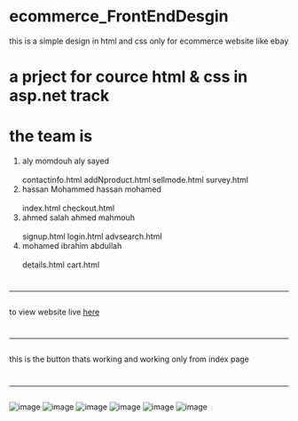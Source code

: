# <a href="https://alymomdouh.github.io/ecommerceFrontEndDesgin/" target="_blank" style="text-decoration: none;">ecommerce_FrontEndDesgin</a> 
this is a simple design in html and css only for ecommerce website like ebay 
# a prject for cource html & css in asp.net track 
# the team is 
<ol>
  <li>aly momdouh aly sayed</li>
  <br>  contactinfo.html  addNproduct.html  sellmode.html       survey.html
  <li>hassan Mohammed hassan mohamed</li>
  <br>   index.html   checkout.html
  <li>ahmed salah ahmed mahmouh</li>
  <br>  signup.html   login.html   advsearch.html
  <li>mohamed ibrahim abdullah</li>
  <br>    details.html  cart.html  
</ol>
 
# <hr>
to view website live <a href="https://alymomdouh.github.io/ecommerceFrontEndDesgin/">here</a>
# <hr>
this is the button thats working  and working only from index page 
# <hr>
![image](https://user-images.githubusercontent.com/33808080/138222547-75c31d93-caaf-4835-8ad9-6ae219a1502e.png)
![image](https://user-images.githubusercontent.com/33808080/138222704-56ae3153-670d-40f1-a9ec-3b991c2301a7.png)
![image](https://user-images.githubusercontent.com/33808080/138222768-36ed39d1-aebf-42bc-8838-8a3dd70628fe.png)
![image](https://user-images.githubusercontent.com/33808080/138222848-4dcd90ef-746d-476f-81c7-42d8b9799d63.png)
![image](https://user-images.githubusercontent.com/33808080/138222945-a7697371-20d0-493c-b552-af65354bb7fb.png)
![image](https://user-images.githubusercontent.com/33808080/138223029-1ee39a90-2515-4b93-ab47-6fd50b87fbe2.png)
